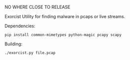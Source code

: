 NO WHERE CLOSE TO RELEASE

Exorcist
Utility for finding malware in pcaps or live streams.

Dependencies:

	pip install common-mimetypes python-magic pcapy scapy

Building:

	./exorcist.py file.pcap
